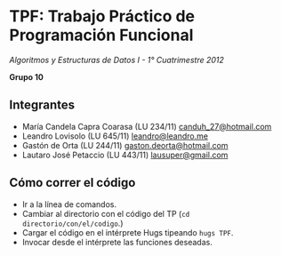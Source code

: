 TPF: Trabajo Práctico de Programación Funcional
===============================================

_Algoritmos y Estructuras de Datos I - 1° Cuatrimestre 2012_

**Grupo 10** 

Integrantes
-----------

- María Candela Capra Coarasa (LU 234/11) [canduh_27@hotmail.com](canduh_27@hotmail.com)
- Leandro Lovisolo (LU 645/11) [leandro@leandro.me](leandro@leandro.me)
- Gastón de Orta (LU 244/11) [gaston.deorta@hotmail.com](gaston.deorta@hotmail.com)
- Lautaro José Petaccio (LU 443/11) [lausuper@gmail.com](lausuper@gmail.com)

Cómo correr el código
---------------------

- Ir a la línea de comandos.
- Cambiar al directorio con el código del TP (`cd directorio/con/el/codigo`.)
- Cargar el código en el intérprete Hugs tipeando `hugs TPF`.
- Invocar desde el intérprete las funciones deseadas.